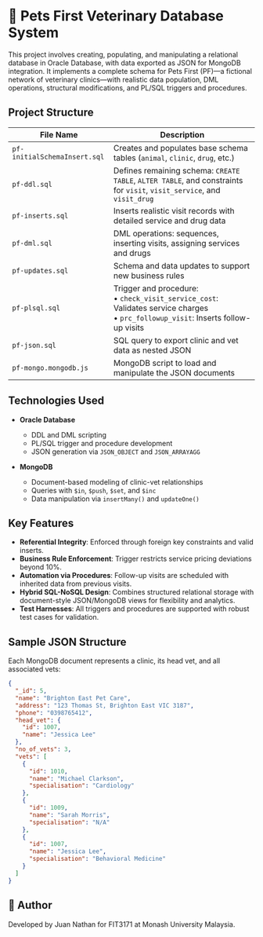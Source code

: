 # 🐾 Pets First Veterinary Database System

This project involves creating, populating, and manipulating a relational database in Oracle Database, with data exported as JSON for MongoDB integration. It implements a complete schema for Pets First (PF)—a fictional network of veterinary clinics—with realistic data population, DML operations, structural modifications, and PL/SQL triggers and procedures.

## Project Structure

| File Name                | Description |
|--------------------------|-------------|
| `pf-initialSchemaInsert.sql` | Creates and populates base schema tables (`animal`, `clinic`, `drug`, etc.) |
| `pf-ddl.sql`                 | Defines remaining schema: `CREATE TABLE`, `ALTER TABLE`, and constraints for `visit`, `visit_service`, and `visit_drug` |
| `pf-inserts.sql`             | Inserts realistic visit records with detailed service and drug data |
| `pf-dml.sql`                 | DML operations: sequences, inserting visits, assigning services and drugs |
| `pf-updates.sql`             | Schema and data updates to support new business rules |
| `pf-plsql.sql`               | Trigger and procedure:<br>• `check_visit_service_cost`: Validates service charges<br>• `prc_followup_visit`: Inserts follow-up visits |
| `pf-json.sql`                | SQL query to export clinic and vet data as nested JSON |
| `pf-mongo.mongodb.js`        | MongoDB script to load and manipulate the JSON documents |

## Technologies Used

- **Oracle Database**
  - DDL and DML scripting
  - PL/SQL trigger and procedure development
  - JSON generation via `JSON_OBJECT` and `JSON_ARRAYAGG`

- **MongoDB**
  - Document-based modeling of clinic-vet relationships
  - Queries with `$in`, `$push`, `$set`, and `$inc`
  - Data manipulation via `insertMany()` and `updateOne()`

## Key Features

- **Referential Integrity**: Enforced through foreign key constraints and valid inserts.
- **Business Rule Enforcement**: Trigger restricts service pricing deviations beyond 10%.
- **Automation via Procedures**: Follow-up visits are scheduled with inherited data from previous visits.
- **Hybrid SQL-NoSQL Design**: Combines structured relational storage with document-style JSON/MongoDB views for flexibility and analytics.
- **Test Harnesses**: All triggers and procedures are supported with robust test cases for validation.

## Sample JSON Structure

Each MongoDB document represents a clinic, its head vet, and all associated vets:

```json
{
  "_id": 5,
  "name": "Brighton East Pet Care",
  "address": "123 Thomas St, Brighton East VIC 3187",
  "phone": "0398765412",
  "head_vet": {
    "id": 1007,
    "name": "Jessica Lee"
  },
  "no_of_vets": 3,
  "vets": [
    {
      "id": 1010,
      "name": "Michael Clarkson",
      "specialisation": "Cardiology"
    },
    {
      "id": 1009,
      "name": "Sarah Morris",
      "specialisation": "N/A"
    },
    {
      "id": 1007,
      "name": "Jessica Lee",
      "specialisation": "Behavioral Medicine"
    }
  ]
}
```

## 👤 Author

Developed by Juan Nathan for FIT3171 at Monash University Malaysia.



